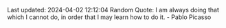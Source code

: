 Last updated: 2024-04-02 12:12:04
Random Quote: I am always doing that which I cannot do, in order that I may learn how to do it. - Pablo Picasso
